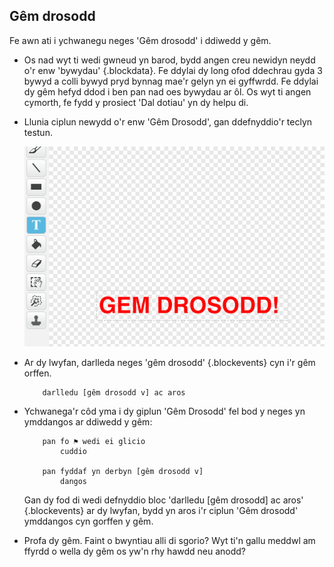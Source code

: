 ## Gêm drosodd

Fe awn ati i ychwanegu neges 'Gêm drosodd' i ddiwedd y gêm.

+ Os nad wyt ti wedi gwneud yn barod, bydd angen creu newidyn neydd o'r enw 'bywydau' {.blockdata}. Fe ddylai dy long ofod ddechrau gyda 3 bywyd a colli bywyd pryd bynnag mae'r gelyn yn ei gyffwrdd.  Fe ddylai dy gêm hefyd ddod i ben pan nad oes bywydau ar ôl. Os wyt ti angen cymorth, fe fydd y prosiect 'Dal dotiau' yn dy helpu di.

+ Llunia ciplun newydd o'r enw 'Gêm Drosodd', gan ddefnyddio'r teclyn testun.

	![screenshot](images/invaders-game-over.png)

+ Ar dy lwyfan, darlleda neges 'gêm drosodd' {.blockevents} cyn i'r gêm orffen.

	```blocks
		darlledu [gêm drosodd v] ac aros
	```

+ Ychwanega'r côd yma i dy giplun 'Gêm Drosodd' fel bod y neges yn ymddangos ar ddiwedd y gêm:

	```blocks
		pan fo ⚑ wedi ei glicio
			cuddio

		pan fyddaf yn derbyn [gêm drosodd v]
			dangos
	```

	Gan dy fod di wedi defnyddio bloc 'darlledu [gêm drosodd] ac aros' {.blockevents} ar dy lwyfan, bydd yn aros i'r ciplun 'Gêm drosodd' ymddangos cyn gorffen y gêm.

+ Profa dy gêm. Faint o bwyntiau alli di sgorio? Wyt ti'n gallu meddwl am ffyrdd o wella dy gêm os yw'n rhy hawdd neu anodd?
